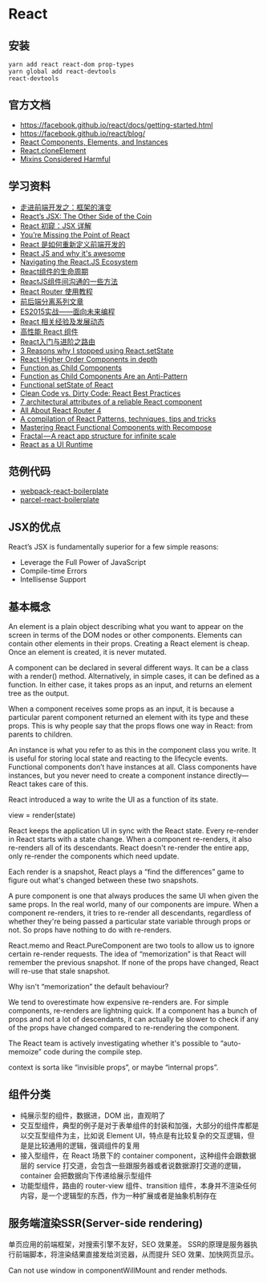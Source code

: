 # React

## 安装
```
yarn add react react-dom prop-types
yarn global add react-devtools
react-devtools
```

## 官方文档
- https://facebook.github.io/react/docs/getting-started.html
- https://facebook.github.io/react/blog/
- [React Components, Elements, and Instances](https://facebook.github.io/react/blog/2015/12/18/react-components-elements-and-instances.html)
- [React.cloneElement](https://facebook.github.io/react/blog/2015/03/03/react-v0.13-rc2.html#react.cloneelement)
- [Mixins Considered Harmful](https://facebook.github.io/react/blog/2016/07/13/mixins-considered-harmful.html)

## 学习资料

- [走进前端开发之：框架的演变](http://mp.weixin.qq.com/s?__biz=MzAwMjMxNzQ0MQ==&mid=400374759&idx=1&sn=78830f8b92d7ae4f0f6d40aeee1ecd16#rd)
- [React’s JSX: The Other Side of the Coin](https://medium.com/@housecor/react-s-jsx-the-other-side-of-the-coin-2ace7ab62b98)
- [React 初窥：JSX 详解](https://github.com/wxyyxc1992/Web-Development-And-Engineering-Practices/blob/master/Refer/React-And-FrontEnd-Engineering/React%20%E5%88%9D%E7%AA%A5/JSX.md)
- [You’re Missing the Point of React](https://medium.com/@dan_abramov/youre-missing-the-point-of-react-a20e34a51e1a)
- [React 是如何重新定义前端开发的](https://zhuanlan.zhihu.com/p/27437770)
- [React JS and why it's awesome](https://www.slideshare.net/AndrewHull/react-js-and-why-its-awesome)
- [Navigating the React.JS Ecosystem](https://www.toptal.com/react/navigating-the-react-ecosystem)
- [React组件的生命周期](https://segmentfault.com/a/1190000006807631)
- [ReactJS组件间沟通的一些方法](http://www.alloyteam.com/2016/01/some-methods-of-reactjs-communication-between-components/)
- [React Router 使用教程](http://www.ruanyifeng.com/blog/2016/05/react_router.html)
- [前后端分离系列文章](http://bbear.me/tag/qian-hou-duan-fen-chi/)
- [ES2015实战——面向未来编程](http://yanhaijing.com/javascript/2016/04/27/es2015-practice/)
- [React 相关经验及发展动态](https://zhuanlan.zhihu.com/purerender)
- [高性能 React 组件](http://taobaofed.org/blog/2016/08/12/optimized-react-components/)
- [React入门与进阶之路由](http://blog.codingplayboy.com/2016/10/24/react_router/)
- [3 Reasons why I stopped using React.setState](https://medium.com/@mweststrate/3-reasons-why-i-stopped-using-react-setstate-ab73fc67a42e)
- [React Higher Order Components in depth](https://medium.com/@franleplant/react-higher-order-components-in-depth-cf9032ee6c3e)
- [Function as Child Components](https://medium.com/merrickchristensen/function-as-child-components-5f3920a9ace9)
- [Function as Child Components Are an Anti-Pattern](http://americanexpress.io/faccs-are-an-antipattern/)
- [Functional setState of React](https://medium.freecodecamp.org/functional-setstate-is-the-future-of-react-374f30401b6b)
- [Clean Code vs. Dirty Code: React Best Practices](http://americanexpress.io/clean-code-dirty-code/)
- [7 architectural attributes of a reliable React component](https://dmitripavlutin.com/7-architectural-attributes-of-a-reliable-react-component/)
- [All About React Router 4](https://css-tricks.com/react-router-4/)
- [A compilation of React Patterns, techniques, tips and tricks](https://vasanthk.gitbooks.io/react-bits/)
- [Mastering React Functional Components with Recompose](https://blog.usejournal.com/mastering-react-functional-components-with-recompose-d4dd6ac98834)
- [Fractal — A react app structure for infinite scale](https://hackernoon.com/fractal-a-react-app-structure-for-infinite-scale-4dab943092af)
- [React as a UI Runtime](https://overreacted.io/react-as-a-ui-runtime/)

## 范例代码

- [webpack-react-boilerplate](https://github.com/J-F-Liu/webpack-react-boilerplate)
- [parcel-react-boilerplate](https://github.com/J-F-Liu/parcel-react-boilerplate)

## JSX的优点
React’s JSX is fundamentally superior for a few simple reasons:
- Leverage the Full Power of JavaScript
- Compile-time Errors
- Intellisense Support

## 基本概念
An element is a plain object describing what you want to appear on the screen in terms of the DOM nodes or other components.
Elements can contain other elements in their props. Creating a React element is cheap. Once an element is created, it is never mutated.

A component can be declared in several different ways. It can be a class with a render() method.
Alternatively, in simple cases, it can be defined as a function. In either case, it takes props as an input, and returns an element tree as the output.

When a component receives some props as an input, it is because a particular parent component returned an element with its type and these props.
This is why people say that the props flows one way in React: from parents to children.

An instance is what you refer to as this in the component class you write. It is useful for storing local state and reacting to the lifecycle events.
Functional components don’t have instances at all. Class components have instances, but you never need to create a component instance directly—React takes care of this.

React introduced a way to write the UI as a function of its state.

view = render(state)

React keeps the application UI in sync with the React state.
Every re-render in React starts with a state change.
When a component re-renders, it also re-renders all of its descendants.
React doesn't re-render the entire app, only re-render the components which need update.

Each render is a snapshot, React plays a “find the differences” game to figure out what's changed between these two snapshots.

A pure component is one that always produces the same UI when given the same props.
In the real world, many of our components are impure.
When a component re-renders, it tries to re-render all descendants, regardless of whether they're being passed a particular state variable through props or not.
So props have nothing to do with re-renders.

React.memo and React.PureComponent are two tools to allow us to ignore certain re-render requests.
The idea of “memorization” is that React will remember the previous snapshot. If none of the props have changed, React will re-use that stale snapshot.

Why isn't “memorization” the default behaviour?

We tend to overestimate how expensive re-renders are. For simple components, re-renders are lightning quick.
If a component has a bunch of props and not a lot of descendants, it can actually be slower to check if any of the props have changed compared to re-rendering the component.

The React team is actively investigating whether it's possible to “auto-memoize” code during the compile step.

context is sorta like “invisible props”, or maybe “internal props”.


## 组件分类

- 纯展示型的组件，数据进，DOM 出，直观明了
- 交互型组件，典型的例子是对于表单组件的封装和加强，大部分的组件库都是以交互型组件为主，比如说 Element UI，特点是有比较复杂的交互逻辑，但是是比较通用的逻辑，强调组件的复用
- 接入型组件，在 React 场景下的 container component，这种组件会跟数据层的 service 打交道，会包含一些跟服务器或者说数据源打交道的逻辑，container 会把数据向下传递给展示型组件
- 功能型组件，路由的 router-view 组件、transition 组件，本身并不渲染任何内容，是一个逻辑型的东西，作为一种扩展或者是抽象机制存在

## 服务端渲染SSR(Server-side rendering)

单页应用的前端框架，对搜索引擎不友好，SEO 效果差。
SSR的原理是服务器执行前端脚本，将渲染结果直接发给浏览器，从而提升 SEO 效果、加快网页显示。

Can not use window in componentWillMount and render methods.